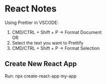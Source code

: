 # React Notes

Using Prettier in VSCODE:
1. CMD/CTRL + Shift + P -> Format Document  
OR  
1. Select the text you want to Prettify
2. CMD/CTRL + Shift + P -> Format Selection  
  
## Create New React App  
Run: npx create-react-app my-app